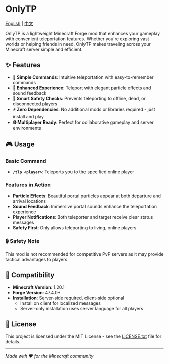 # OnlyTP

[English](README.md) | [中文](README_zh.md)

OnlyTP is a lightweight Minecraft Forge mod that enhances your gameplay with convenient teleportation features. Whether you're exploring vast worlds or helping friends in need, OnlyTP makes traveling across your Minecraft server simple and efficient.

## ✨ Features

- **🎯 Simple Commands**: Intuitive teleportation with easy-to-remember commands
- **🌟 Enhanced Experience**: Teleport with elegant particle effects and sound feedback
- **🔐 Smart Safety Checks**: Prevents teleporting to offline, dead, or disconnected players
- **⚡ Zero Dependencies**: No additional mods or libraries required - just install and play
- **🌐 Multiplayer Ready**: Perfect for collaborative gameplay and server environments

## 🎮 Usage

### Basic Command
- **`/tlp <player>`**: Teleports you to the specified online player

### Features in Action
- **Particle Effects**: Beautiful portal particles appear at both departure and arrival locations
- **Sound Feedback**: Immersive portal sounds enhance the teleportation experience  
- **Player Notifications**: Both teleporter and target receive clear status messages
- **Safety First**: Only allows teleporting to living, online players

### 🔒 Safety Note
This mod is not recommended for competitive PvP servers as it may provide tactical advantages to players.

## 🔧 Compatibility

- **Minecraft Version**: 1.20.1
- **Forge Version**: 47.4.0+
- **Installation**: Server-side required, client-side optional
  - Install on client for localized messages
  - Server-only installation uses server language for all players

## 📄 License

This project is licensed under the MIT License - see the [LICENSE.txt](LICENSE.txt) file for details.

---

*Made with ❤️ for the Minecraft community*
